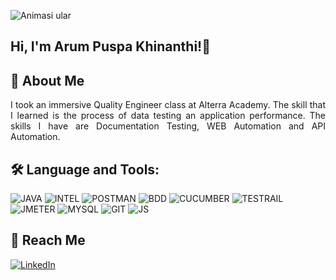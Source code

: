 
![Animasi ular]( https://github.com/thepiyushmalhotra/thepiyushmalhotra/blob/output/github-contribution-grid-snake.svg )
## Hi, I'm Arum Puspa Khinanthi!👋

## 👀 About Me
<p align="justify">I took an immersive Quality Engineer class at Alterra Academy. The skill that I learned is the process of data testing an application performance. The skills I have are Documentation Testing, WEB Automation and API Automation.</p>

## 🛠️ Language and Tools:
![JAVA](https://github.com/ArumPuspa19/ArumPuspaKhinanthi/assets/124779557/8ea57519-9677-497c-ba17-dd4c26794512)
![INTEL](https://github.com/ArumPuspa19/ArumPuspaKhinanthi/assets/124779557/82cd9c41-6006-4d84-bb58-4b51960b335f)
![POSTMAN](https://github.com/ArumPuspa19/ArumPuspaKhinanthi/assets/124779557/b126b80a-9ed0-4b33-afaa-f093b953d7ef)
![BDD](https://github.com/ArumPuspa19/ArumPuspaKhinanthi/assets/124779557/51a3a2f9-fc65-41ef-b279-5816d8ed995f)
![CUCUMBER](https://github.com/ArumPuspa19/ArumPuspaKhinanthi/assets/124779557/31f2cd10-95b7-4dd9-9cb8-cfefed6a6af7)
![TESTRAIL](https://github.com/ArumPuspa19/ArumPuspaKhinanthi/assets/124779557/44c511b2-7579-4abe-ae11-dce96cf27105)
![JMETER](https://github.com/ArumPuspa19/ArumPuspaKhinanthi/assets/124779557/2f136e64-e73e-47b1-a262-1897ba702b68)
![MYSQL](https://github.com/ArumPuspa19/ArumPuspaKhinanthi/assets/124779557/87daca3b-22d5-4f28-b3f7-0cc8c9dce6dc)
![GIT](https://github.com/ArumPuspa19/ArumPuspaKhinanthi/assets/124779557/69c2b822-95d6-49af-9949-7dc523825fe6)
![JS](https://github.com/ArumPuspa19/ArumPuspaKhinanthi/assets/124779557/6c48b736-2bcb-495a-a298-7f531be0fdc6)

## 🤝 Reach Me
 [![LinkedIn](https://img.shields.io/badge/-Arum%20Puspa-white?style=for-the-badge&logo=linkedin&logoColor=blue)](https://www.linkedin.com/in/arum-puspa-khinanthi-b3683b221)

